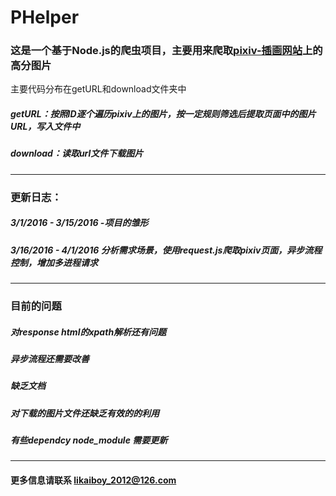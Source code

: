 # PHelper
### 这是一个基于Node.js的爬虫项目，主要用来爬取[pixiv-插画网站](http://pixiv.net)上的高分图片
主要代码分布在getURL和download文件夹中
##### getURL：按照ID逐个遍历pixiv上的图片，按一定规则筛选后提取页面中的图片URL，写入文件中
##### download：读取url文件下载图片
----------------------
### 更新日志：
##### 3/1/2016 - 3/15/2016 -项目的雏形
##### 3/16/2016 - 4/1/2016 分析需求场景，使用request.js爬取pixiv页面，异步流程控制，增加多进程请求
---------------------------------
### 目前的问题
##### 对response html的xpath解析还有问题
##### 异步流程还需要改善 
##### 缺乏文档
##### 对下载的图片文件还缺乏有效的的利用
##### 有些dependcy node_module 需要更新
  --------------------------------
#### 更多信息请联系 likaiboy_2012@126.com






